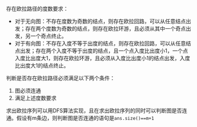 存在欧拉路径的度数要求：
 - 对于无向图：不存在度数为奇数的结点，则存在欧拉回路，可以从任意结点出发；存在两个度数为奇数的结点，则存在欧拉环游，且必须从其中一个奇点出发，另一个奇点终止。
 - 对于有向图：不存在入度不等于出度的结点，则存在欧拉回路，可以从任意结点出发；存在两个入度不等于出度的结点，且一个点入度比出度小1，一个点入度比出度大1，则存在欧拉环游，且必须从入度比出度小1的结点出发，入度比出度大1的结点终止。

判断是否存在欧拉路径必须满足以下两个条件：
1. 图必须连通
2. 满足上述度数要求

求出欧拉序列可以用DFS算法实现，且在求出欧拉序列的同时可以判断图是否连通。假设有m条边，则判断图是否连通的语句是`ans.size()==m+1`
